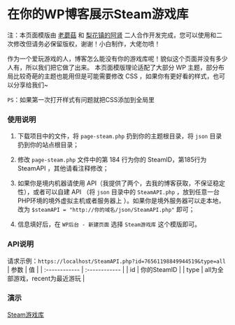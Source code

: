 # 在你的WP博客展示Steam游戏库

注：本页面模版由 [老蘑菇](https://m1314.cn/) 和 [梨花镇的阿肾](https://pbas.club/) 二人合作开发完成，您可以使用和二次修改但请务必保留版权，谢谢！小白制作，大佬勿喷！

作为一个爱玩游戏的人，博客怎么能没有你的游戏库呢！貌似这个页面并没有多少人有，所以我们把它做了出来。
本页面模版理论适配了大部分 WP 主题，部分布局比较奇葩的主题也能用但是可能需要修改 CSS ，如果你有更好看的样式，也可以分享给我们~

`PS`：如果第一次打开样式有问题就把CSS添加到全局里
### 使用说明
1. 下载项目中的文件，将 `page-steam.php` 扔到你的主题根目录，将 `json` 目录扔到你的站点根目录；

2. 修改 `page-steam.php` 文件中的第 184 行为你的 SteamID，第185行为 SteamAPI ，其他请看注释修改；

3. 如果你是境内机器请使用 API（我提供了两个，去我的博客获取，不保证稳定性），或者可以自建 API （将 `json` 目录中的 `SteamAPI.php` ，放到任意一台PHP环境的境外虚拟主机或者服务器上 ）。如果你是境外服务器可以走本地，改为 `$steamAPI = "http://你的域名/json/SteamAPI.php"` 即可；

4. 信息填好后，在 `WP后台 - 新建页面` 选择 `Steam游戏库` 这个模版即可。

### API说明
请求示例：`https://localhost/SteamAPI.php?id=76561198849944519&type=all`
| 参数  | 值  |
| :------------ | :------------ |
| id  | 你的SteamID  |
| type  | all为全部游戏，recent为最近游玩  |

### 演示
[Steam游戏库](https://m1314.cn/game/ "Steam游戏库")
